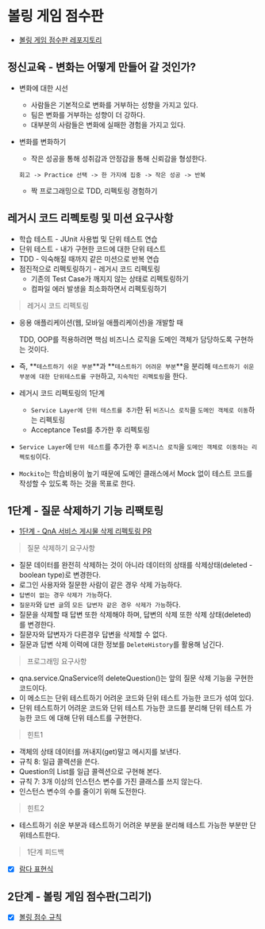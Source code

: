 # 볼링 게임 점수판

* [볼링 게임 점수판 레포지토리](https://github.com/next-step/java-bowling/tree/seokrae)

## 정신교육 - 변화는 어떻게 만들어 갈 것인가?

* 변화에 대한 시선
  * 사람들은 기본적으로 변화를 거부하는 성향을 가지고 있다.
  * 팀은 변화를 거부하는 성향이 더 강하다.
  * 대부분의 사람들은 변화에 실패한 경험을 가지고 있다.
* 변화를 변화하기

  * 작은 성공을 통해 성취감과 안정감을 통해 신뢰감을 형성한다.

  ```text
  회고 -> Practice 선택 -> 한 가지에 집중 -> 작은 성공 -> 반복
  ```

  * 짝 프로그래밍으로 TDD, 리펙토링 경험하기

## 레거시 코드 리펙토링 및 미션 요구사항

* 학습 테스트 - JUnit 사용법 및 단위 테스트 연습
* 단위 테스트 - 내가 구현한 코드에 대한 단위 테스트
* TDD - 익숙해질 때까지 같은 미션으로 반복 연습
* 점진적으로 리펙토링하기 - 레거시 코드 리펙토링
  * 기존의 Test Case가 깨지지 않는 상태로 리펙토링하기
  * 컴파일 에러 발생을 최소화하면서 리펙토링하기

> 레거시 코드 리펙토링

* 응용 애플리케이션\(웹, 모바일 애플리케이션\)을 개발할 때

  TDD, OOP를 적용하려면 핵심 비즈니스 로직을 도메인 객체가 담당하도록 구현하는 것이다.

* 즉, **`테스트하기 쉬운 부분`**과 **`테스트하기 어려운 부분`**을 분리해 `테스트하기 쉬운 부분에 대한 단위테스트를 구현`하고, `지속적인 리펙토링`을 한다.
* 레거시 코드 리펙토링의 1단계
  * `Service Layer에 단위 테스트를 추가`한 뒤 `비즈니스 로직`을 `도메인 객체로 이동`하는 리펙토링
  * Acceptance Test를 추가한 후 리펙토링
* `Service Layer`에 `단위 테스트`를 추가한 후 `비즈니스 로직`을 `도메인 객체로 이동하는 리펙토링`이다.
* `Mockito`는 학습비용이 높기 때문에 도메인 클래스에서 Mock 없이 테스트 코드를 작성할 수 있도록 하는 것을 목표로 한다.

## 1단계 - 질문 삭제하기 기능 리팩토링

* [1단계 - QnA 서비스 게시물 삭제 리펙토링 PR](https://github.com/next-step/java-bowling/pull/462)

> 질문 삭제하기 요구사항

* 질문 데이터를 완전히 삭제하는 것이 아니라 데이터의 상태를 삭제상태\(deleted - boolean type\)로 변경한다.
* 로그인 사용자와 질문한 사람이 같은 경우 삭제 가능하다.
* `답변이 없는 경우` `삭제가 가능`하다.
* `질문자`와 `답변 글`의 `모든 답변자 같은 경우 삭제가 가능`하다.
* 질문을 삭제할 때 답변 또한 삭제해야 하며, 답변의 삭제 또한 삭제 상태\(deleted\)를 변경한다.
* 질문자와 답변자가 다른경우 답변을 삭제할 수 없다.
* 질문과 답변 삭제 이력에 대한 정보를 `DeleteHistory`를 활용해 남긴다.

> 프로그래밍 요구사항

* qna.service.QnaService의 deleteQuestion\(\)는 앞의 질문 삭제 기능을 구현한 코드이다.
* 이 메소드는 단위 테스트하기 어려운 코드와 단위 테스트 가능한 코드가 섞여 있다.
* 단위 테스트하기 어려운 코드와 단위 테스트 가능한 코드를 분리해 단위 테스트 가능한 코드 에 대해 단위 테스트를 구현한다.

> 힌트1

* 객체의 상태 데이터를 꺼내지\(get\)말고 메시지를 보낸다.
* 규칙 8: 일급 콜렉션을 쓴다.
* Question의 List를 일급 콜렉션으로 구현해 본다.
* 규칙 7: 3개 이상의 인스턴스 변수를 가진 클래스를 쓰지 않는다.
* 인스턴스 변수의 수를 줄이기 위해 도전한다.

> 힌트2

* 테스트하기 쉬운 부분과 테스트하기 어려운 부분을 분리해 테스트 가능한 부분만 단위테스트한다.

> 1단계 피드백

* [x] [람다 표현식](https://github.com/next-step/java-bowling/pull/462#discussion_r612984519)

## 2단계 - 볼링 게임 점수판\(그리기\)

* [x] [볼링 점수 규칙](https://github.com/SeokRae/TIL/tree/a49af26bfbfe98468f870b76f20aeabfa6b9da65/java/contents/tdd/bowling-rule.md)

